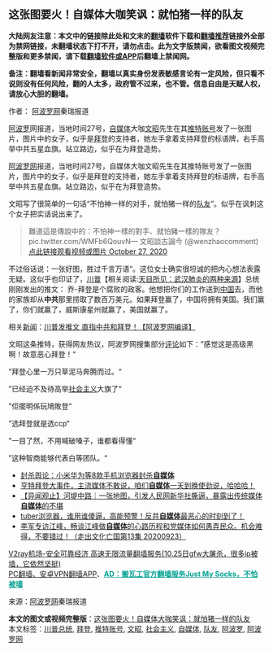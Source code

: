  <h2>这张图要火！自媒体大咖笑讽：就怕猪一样的队友</h2> <p class="notice"><b>大陆网友注意：本文中的链接除此处和文末的<a href="https://github.com/bannedbook/fanqiang" >翻墙</a>软件下载和<a href="https://github.com/killgcd/justmysocks/blob/master/README.md">翻墙推荐</a>链接外全部为禁网链接，未翻墙状态下打不开，请勿点击。此为文字版禁闻，欲看图文视频完整版和更多禁闻，请下载<a href="https://github.com/bannedbook/fanqiang">翻墙软件或APP</a>后翻墙上禁闻网。</p><p>备注：翻墙看新闻非常安全，翻墙以真实身份发表敏感言论有一定风险，但只看不说则没有任何风险，翻的人太多，政府管不过来，也不管。信息自由是天赋人权，请放心大胆的翻墙。</b></p>  <div class="entry"> <p>作者： <span class='wp_keywordlink_affiliate'><a href="https://www.aboluowang.com/" title="阿波罗网" target="_blank">阿波罗网</a></span>秦瑞报道</p> <p id="summary"><a href="https://www.bannedbook.org/bnews/tag/%E9%98%BF%E6%B3%A2%E7%BD%97/" class="st_tag internal_tag" rel="tag" title="标签 阿波罗 下的日志">阿波罗</a>网报道，当地时间27号，<a href="https://www.bannedbook.org/bnews/tag/%e8%87%aa%e5%aa%92%e4%bd%93/" class="st_tag internal_tag" rel="tag" title="标签 自媒体 下的日志">自媒体</a>大咖<a href="https://www.bannedbook.org/bnews/tag/%e6%96%87%e6%98%ad/" class="st_tag internal_tag" rel="tag" title="标签 文昭 下的日志">文昭</a>先生在其<a href="https://www.bannedbook.org/bnews/tag/%E6%8E%A8%E7%89%B9%E8%B4%A6%E5%8F%B7/" class="st_tag internal_tag" rel="tag" title="标签 推特账号 下的日志">推特账号</a>发了一张图片，图片中的女子，似乎是<a href="https://www.bannedbook.org/bnews/tag/%e6%8b%9c%e7%99%bb/" class="st_tag internal_tag" rel="tag" title="标签 拜登 下的日志">拜登</a>的支持者，她左手拿着支持拜登的标语牌，右手高举中共五星血旗。站立路边，似乎在为拜登造势。</p> <p></p> <p><a href="https://www.bannedbook.org/bnews/tag/%e9%98%bf%e6%b3%a2%e7%bd%97%e7%bd%91/" class="st_tag internal_tag" rel="tag" title="标签 阿波罗网 下的日志">阿波罗网</a>报道，当地时间27号，自媒体大咖文昭先生在其推特账号发了一张图片，图片中的女子，似乎是拜登的支持者，她左手拿着支持拜登的标语牌，右手高举中共五星血旗。站立路边，似乎在为拜登造势。</p> <p>文昭写了很简单的一句话“不怕神一样的对手，就怕猪一样的<a href="https://www.bannedbook.org/bnews/tag/%E9%98%9F%E5%8F%8B/" class="st_tag internal_tag" rel="tag" title="标签 队友 下的日志">队友</a>”。似乎在讽刺这个女子把实话说出来了。</p>  <blockquote><p>難道這是傳說中的：不怕神一樣的對手、就怕豬一樣的隊友？ pic.twitter.com/WMFb6QouvN— 文昭談古論今 (@wenzhaocomment) <a href="https://twitter.com/wenzhaocomment/status/1321171510149685250?ref_src=twsrc%5Etfw">点此链接观看视频或图片 October 27, 2020</a></p></blockquote> <p>不过俗话说：一张好图，胜过千言万语“。这位女士确实很坦诚的把内心想法表露无疑。这似乎也印证了，<span class='wp_keywordlink'><a href="https://www.bannedbook.org/bnews/comments/20200816/1381118.html" title="天目所见：川普将再赢总统大选 共和党掌参众两院" target="_blank">川普</a></span>【相关阅读:<a href='https://www.bannedbook.org/bnews/comments/20200816/1381123.html' target='_blank'>天目所见：武汉肺炎的两种来源</a>】总统刚刚发出的推文： 乔-拜登是个腐败的政客。他想把你们的工作送到<span class='wp_keywordlink_affiliate'><a href="https://www.bannedbook.org/" title="中国" target="_blank">中国</a></span>去，而他的家族却从<strong>中共</strong>那里捞取了数百万美元。如果拜登赢了，中国将拥有美国。我们赢了，你们就赢了，威斯康星州就赢了，美国就赢了。</p> <p>相关<span class='wp_keywordlink_affiliate'><a href="https://www.bannedbook.org/" title="新闻">新闻</a></span>：<a href="https://www.aboluowang.com/2020/1028/1517079.html">川普发推文 直指中共和拜登！【阿波罗网编译】</a></p> <p>文昭这条推特，获得网友热议，阿波罗网搜集部分<span class='wp_keywordlink_affiliate'><a href="https://www.bannedbook.org/bnews/comments/" title="新闻评论" target="_blank">评论</a></span>如下：”感觉这是高级黑啊！故意恶心拜登！“</p> <p>”拜登心里一万只草泥马奔腾而过。“</p>  <p>”已经迫不及待高举<a href="https://www.bannedbook.org/bnews/tag/%e7%a4%be%e4%bc%9a%e4%b8%bb%e4%b9%89/" class="st_tag internal_tag" rel="tag" title="标签 社会主义 下的日志">社会主义</a>大旗了“</p> <p>”佢擺明係玩鳩敗登“</p> <p>”选拜登就是选ccp“</p> <p>”一目了然，不用喊破嗓子，谁都看得懂“</p> <p>”这种智商能够代表白等团队。“</p>  <ul class='op-related-articles' title='相关阅读'> <li><a href='https://www.bannedbook.org/bnews/headline/20201027/1421120.html' target='_blank'>封杀舆论：小米华为等8款手机浏览器封杀<b>自媒体</b></a></li> <li><a href='https://www.bannedbook.org/bnews/bannedvideo/20201021/1417893.html' target='_blank'>亨特拜登大事件，主流媒体不敢说，咱们<b>自媒体</b>一天到晚使劲说，哈哈哈！</a></li> <li><a href='https://www.bannedbook.org/bnews/baitai/20201016/1415151.html' target='_blank'>【异闻观止】河堤中路｜一张地图，引发人民网新华社撕逼，暴露出传统媒体<b>自媒体</b>的不堪</a></li> <li><a href='https://www.bannedbook.org/bnews/bannedvideo/20201010/1411204.html' target='_blank'>tuber浏览器，谁用谁傻逼，高能预警！反共<b>自媒体</b>最恶心的时刻到了！</a></li> <li><a href='https://www.bannedbook.org/bnews/bannedvideo/20200923/1401341.html' target='_blank'>李军专访江峰，畅谈江峰做<b>自媒体</b>的心路历程和党媒体如何愚弄民众。机会难得，不要错过！（走出文化亡国第13集 20200923）</a></li> </ul> <p class="texttj"> <a href="https://www.bannedbook.org/forum23/topic22702.html" target="_blank">V2ray机场-安全可靠经济 高速无限流量翻墙服务(10.25日gfw大屠杀，很多ip被墙，它依然坚挺)</a><br/> <a href="https://github.com/bannedbook/fanqiang/wiki/%E7%A6%81%E9%97%BB%E7%BD%91%E5%AE%89%E5%8D%93%E7%BF%BB%E5%A2%99%E6%96%B0%E9%97%BBAPP" target="_blank">PC翻墙、安卓VPN翻墙APP</a>、<span onclick="window.open('https://github.com/killgcd/justmysocks/blob/master/README.md')" style="font-weight:bold;color:#00A191;cursor:pointer;text-decoration:underline;outline:none">AD：搬瓦工官方翻墙服务Just My Socks，不怕被墙</span></p><p> 来源：<a href="https://www.aboluowang.com/2020/1028/1517084.html" target="_blank">阿波罗网</a>秦瑞报道 </p><a name='sharetosocial'></a>       <div><b>本文的图文或视频完整版</b>：<a href='https://www.bannedbook.org/bnews/cnnews/20201028/1421549.html'>这张图要火！自媒体大咖笑讽：就怕猪一样的队友</a></div>  </div><!--END ENTRY--> <div class="postfooter"> <div>本文标签：<a href="https://www.bannedbook.org/bnews/tag/%E5%B7%9D%E6%99%AE%E6%80%BB%E7%BB%9F/" rel="tag">川普总统</a>, <a href="https://www.bannedbook.org/bnews/tag/%e6%8b%9c%e7%99%bb/" rel="tag">拜登</a>, <a href="https://www.bannedbook.org/bnews/tag/%E6%8E%A8%E7%89%B9%E8%B4%A6%E5%8F%B7/" rel="tag">推特账号</a>, <a href="https://www.bannedbook.org/bnews/tag/%e6%96%87%e6%98%ad/" rel="tag">文昭</a>, <a href="https://www.bannedbook.org/bnews/tag/%e7%a4%be%e4%bc%9a%e4%b8%bb%e4%b9%89/" rel="tag">社会主义</a>, <a href="https://www.bannedbook.org/bnews/tag/%e8%87%aa%e5%aa%92%e4%bd%93/" rel="tag">自媒体</a>, <a href="https://www.bannedbook.org/bnews/tag/%E9%98%9F%E5%8F%8B/" rel="tag">队友</a>, <a href="https://www.bannedbook.org/bnews/tag/%E9%98%BF%E6%B3%A2%E7%BD%97/" rel="tag">阿波罗</a>, <a href="https://www.bannedbook.org/bnews/tag/%e9%98%bf%e6%b3%a2%e7%bd%97%e7%bd%91/" rel="tag">阿波罗网</a></div>  </div><!--END POSTFOOTER--> 